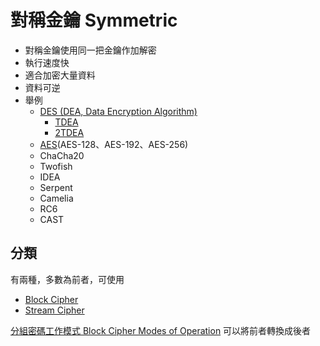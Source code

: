 # 對稱金鑰 Symmetric
- 對稱金鑰使用同一把金鑰作加解密
- 執行速度快
- 適合加密大量資料
- 資料可逆
- 舉例
	- [DES (DEA, Data Encryption Algorithm)](演算法/DES%20(DEA,%20Data%20Encryption%20Algorithm).md)
		- [TDEA](演算法/TDEA.md)
		- [2TDEA](演算法/2TDEA.md)
	- [AES](演算法/AES.md)(AES-128、AES-192、AES-256)
	- ChaCha20
	- Twofish
	- IDEA
	- Serpent
	- Camelia
	- RC6
	- CAST


## 分類
有兩種，多數為前者，可使用
- [Block Cipher](Block%20Cipher.md)
- [Stream Cipher](Stream%20Cipher.md)

[分組密碼工作模式 Block Cipher Modes of Operation](分組密碼工作模式%20Block%20Cipher%20Modes%20of%20Operation.md) 可以將前者轉換成後者
